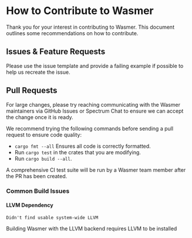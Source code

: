 # How to Contribute to Wasmer

Thank you for your interest in contributing to Wasmer. This document outlines some recommendations on how to contribute.

## Issues & Feature Requests

Please use the issue template and provide a failing example if possible to help us recreate the issue.

## Pull Requests

For large changes, please try reaching communicating with the Wasmer maintainers via GitHub Issues or Spectrum Chat to ensure we can accept the change once it is ready.

We recommend trying the following commands before sending a pull request to ensure code quality:

- `cargo fmt --all` Ensures all code is correctly formatted.
- Run `cargo test` in the crates that you are modifying.
- Run `cargo build --all`.

A comprehensive CI test suite will be run by a Wasmer team member after the PR has been created.

### Common Build Issues

#### LLVM Dependency

`Didn't find usable system-wide LLVM`

Building Wasmer with the LLVM backend requires LLVM to be installed
